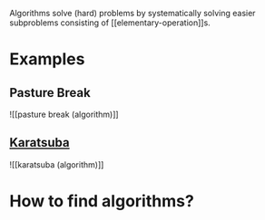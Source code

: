
Algorithms solve (hard) problems by systematically solving easier subproblems consisting of [[elementary-operation]]s.


# Examples

## Pasture Break
![[pasture break (algorithm)]]

## [Karatsuba](https://en.wikipedia.org/wiki/Karatsuba_algorithm)
![[karatsuba (algorithm)]]

# How to find algorithms?

